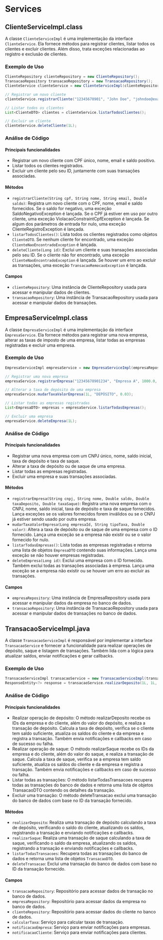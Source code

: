 # Services

## ClienteServiceImpl.class

A classe `ClienteServiceImpl` é uma implementação da interface `ClienteService`. Ela fornece métodos para registrar clientes, listar todos os clientes e excluir clientes. Além disso, trata exceções relacionadas ao registro e exclusão de clientes.

### Exemplo de Uso

```java
ClienteRepository clienteRepository = new ClienteRepository();
TransacaoRepository transacaoRepository = new TransacaoRepository();
ClienteService clienteService = new ClienteServiceImpl(clienteRepository, transacaoRepository);

// Registrar um novo cliente
clienteService.registrarCliente("12345678901", "John Doe", "johndoe@example.com", 1000.0);

// Listar todos os clientes
List<ClienteDTO> clientes = clienteService.listarTodosClientes();

// Excluir um cliente
clienteService.deleteCliente(1L);
```

### Análise de Código

#### Principais funcionalidades

- Registrar um novo cliente com CPF único, nome, email e saldo positivo.
- Listar todos os clientes registrados.
- Excluir um cliente pelo seu ID, juntamente com suas transações associadas.

#### Métodos

- `registrarCliente(String cpf, String nome, String email, Double saldo)`: Registra um novo cliente com o CPF, nome, email e saldo fornecidos. Se o saldo for negativo, uma exceção SaldoNegativoException é lançada. Se o CPF já estiver em uso por outro cliente, uma exceção ViolacaoConstraintCpfException é lançada. Se algum dos parâmetros de entrada for nulo, uma exceção ClienteRegistroException é lançada.
- `listarTodosClientes()`: Lista todos os clientes registrados como objetos `ClienteDTO`. Se nenhum cliente for encontrado, uma exceção `ClienteNaoEncontradoException` é lançada.
- `deleteCliente(Long id)`: Exclui um cliente e suas transações associadas pelo seu ID. Se o cliente não for encontrado, uma exceção `ClienteNaoEncontradoException` é lançada. Se houver um erro ao excluir as transações, uma exceção `TransacaoRemocaoException` é lançada.

#### Campos

- `clienteRepository`: Uma instância de ClienteRepository usada para acessar e manipular dados de clientes.
- `transacaoRepository`: Uma instância de TransacaoRepository usada para acessar e manipular dados de transações.

## EmpresaServiceImpl.class

A classe `EmpresaServiceImpl` é uma implementação da interface `EmpresaService`. Ela fornece métodos para registrar uma nova empresa, alterar as taxas de imposto de uma empresa, listar todas as empresas registradas e excluir uma empresa.

### Exemplo de Uso

```java
EmpresaServiceImpl empresaService = new EmpresaServiceImpl(empresaRepository, transacaoRepository);

// Registrar uma nova empresa
empresaService.registrarEmpresa("12345678901234", "Empresa A", 1000.0, 0.05, 0.1);

// Alterar a taxa de depósito de uma empresa
empresaService.mudarTaxaValorEmpresa(1L, "DEPÓSITO", 0.03);

// Listar todas as empresas registradas
List<EmpresaDTO> empresas = empresaService.listarTodasEmpresas();

// Excluir uma empresa
empresaService.deleteEmpresa(1L);
```

### Análise de Código

#### Principais funcionalidades

- Registrar uma nova empresa com um CNPJ único, nome, saldo inicial, taxa de depósito e taxa de saque.
- Alterar a taxa de depósito ou de saque de uma empresa.
- Listar todas as empresas registradas.
- Excluir uma empresa e suas transações associadas.

#### Métodos

- `registrarEmpresa(String cnpj, String nome, Double saldo, Double taxaDeposito, Double taxaSaque)`: Registra uma nova empresa com o CNPJ, nome, saldo inicial, taxa de depósito e taxa de saque fornecidos. Lança exceções se os valores fornecidos forem inválidos ou se o CNPJ já estiver sendo usado por outra empresa.
- `mudarTaxaValorEmpresa(Long empresaId, String tipoTaxa, Double valor)`: Altera a taxa de depósito ou de saque de uma empresa com o ID fornecido. Lança uma exceção se a empresa não existir ou se o valor fornecido for nulo.
- `listarTodasEmpresas()`: Lista todas as empresas registradas e retorna uma lista de objetos `EmpresaDTO` contendo suas informações. Lança uma exceção se não houver empresas registradas.
- `deleteEmpresa(Long id)`: Exclui uma empresa com o ID fornecido. Também exclui todas as transações associadas à empresa. Lança uma exceção se a empresa não existir ou se houver um erro ao excluir as transações.

#### Campos

- `empresaRepository`: Uma instância de EmpresaRepository usada para acessar e manipular dados da empresa no banco de dados.
- `transacaoRepository`: Uma instância de TransacaoRepository usada para acessar e manipular dados de transações no banco de dados.

## TransacaoServiceImpl.java

A classe `TransacaoServiceImpl` é responsável por implementar a interface `TransacaoService` e fornecer a funcionalidade para realizar operações de depósito, saque e listagem de transações. Também lida com a lógica para atualizar saldos, enviar notificações e gerar callbacks.

### Exemplo de Uso

```java
TransacaoServiceImpl transacaoService = new TransacaoServiceImpl(transacaoRepository, empresaRepository, clienteRepository, calcularTaxa, notificacaoEmpresa, notificacaoCliente);
ResponseEntity<?> response = transacaoService.realizarDeposito(1L, 1L, 100.0);
```

### Análise de Código

#### Principais funcionalidades

- Realizar operação de depósito: O método realizarDeposito recebe os IDs da empresa e do cliente, além do valor do depósito, e realiza a transação de depósito. Calcula a taxa de depósito, verifica se o cliente tem saldo suficiente, atualiza os saldos do cliente e da empresa e registra a transação. Também envia notificações e callbacks em caso de sucesso ou falha.
- Realizar operação de saque: O método realizarSaque recebe os IDs da empresa e do cliente, além do valor do saque, e realiza a transação de saque. Calcula a taxa de saque, verifica se a empresa tem saldo suficiente, atualiza os saldos do cliente e da empresa e registra a transação. Também envia notificações e callbacks em caso de sucesso ou falha.
- Listar todas as transações: O método listarTodasTransacoes recupera todas as transações do banco de dados e retorna uma lista de objetos TransacaoDTO contendo os detalhes da transação.
- Excluir uma transação: O método deleteTransacao exclui uma transação do banco de dados com base no ID da transação fornecido.

#### Métodos

- `realizarDeposito`: Realiza uma transação de depósito calculando a taxa de depósito, verificando o saldo do cliente, atualizando os saldos, registrando a transação e enviando notificações e callbacks.
- `realizarSaque`: Realiza uma transação de saque calculando a taxa de saque, verificando o saldo da empresa, atualizando os saldos, registrando a transação e enviando notificações e callbacks.
- `listarTodasTransacoes`: Recupera todas as transações do banco de dados e retorna uma lista de objetos `TransacaoDTO`.
- `deleteTransacao`: Exclui uma transação do banco de dados com base no ID da transação fornecido.

#### Campos

- `transacaoRepository`: Repositório para acessar dados de transação no banco de dados.
- `empresaRepository`: Repositório para acessar dados da empresa no banco de dados.
- `clienteRepository`: Repositório para acessar dados do cliente no banco de dados.
- `calcularTaxa`: Serviço para calcular taxas de transação.
- `notificacaoEmpresa`: Serviço para enviar notificações para empresas.
- `notificacaoCliente`: Serviço para enviar notificações para clientes.